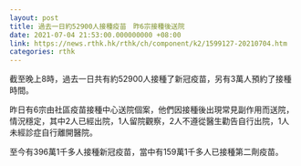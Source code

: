 ```yaml
---
layout: post
title: 過去一日約52900人接種疫苗　昨6宗接種後送院
date: 2021-07-04 21:53:00.000000000 +08:00
link: https://news.rthk.hk/rthk/ch/component/k2/1599127-20210704.htm
categories: rthk
---
```


截至晚上8時，過去一日共有約52900人接種了新冠疫苗，另有3萬人預約了接種時間。

昨日有6宗由社區疫苗接種中心送院個案，他們因接種後出現常見副作用而送院，情況穩定，其中2人已經出院，1人留院觀察，2人不遵從醫生勸告自行出院，1人未經診症自行離開醫院。

至今有396萬1千多人接種新冠疫苗，當中有159萬1千多人已接種第二劑疫苗。
